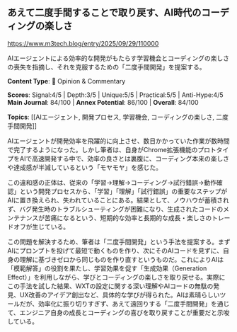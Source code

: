 ## あえて二度手間することで取り戻す、AI時代のコーディングの楽しさ

https://www.m3tech.blog/entry/2025/09/29/110000

AIエージェントによる効率的な開発がもたらす学習機会とコーディングの楽しさの喪失を指摘し、それを克服するための「二度手間開発」を提案する。

**Content Type**: 💭 Opinion & Commentary

**Scores**: Signal:4/5 | Depth:3/5 | Unique:5/5 | Practical:5/5 | Anti-Hype:4/5
**Main Journal**: 84/100 | **Annex Potential**: 86/100 | **Overall**: 84/100

**Topics**: [[AIエージェント, 開発プロセス, 学習機会, コーディングの楽しさ, 二度手間開発]]

AIエージェントが開発効率を飛躍的に向上させ、数日かかっていた作業が数時間で完了するようになった。しかし筆者は、自身がChrome拡張機能のプロトタイプをAIで高速開発する中で、効率の良さとは裏腹に、コーディング本来の楽しさや達成感が半減しているという「モヤモヤ」を感じた。

この違和感の正体は、従来の「学習→理解→コーディング→試行錯誤→動作確認」という開発プロセスから、「学習」「理解」「試行錯誤」の重要なステップがAIに置き換えられ、失われていることにある。結果として、ノウハウが蓄積されず、バグ発生時のトラブルシューティングが困難になり、生成されたコードのメンテナンスが苦痛になるという、短期的な効率と長期的な成長・楽しさのトレードオフが生じている。

この問題を解決するため、筆者は「二度手間開発」という手法を提案する。まずAIにプロンプトを投げて最短で動くものを作り、次にそのAIコードを見ずに、自身の理解に基づきゼロから同じものを作り直すというものだ。これによりAIは「模範解答」の役割を果たし、学習効果を促す「生成効果（Generation Effect）」を利用しながら、学びとコーディングの楽しさを取り戻せる。実際にこの手法を試した結果、WXTの設定に関する深い理解やAIコードの無駄の発見、UX改善のアイデア創出など、具体的な学びが得られた。AIは素晴らしいツールだが、効率化に振り切りすぎず、あえて遠回りする「二度手間開発」を通じて、エンジニア自身の成長とコーディングの喜びを取り戻すことが重要だと示唆している。